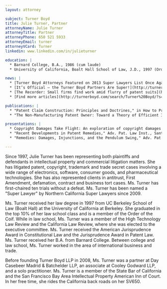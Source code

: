 ```yaml
---
layout: attorney

subject: Turner Boyd
title: Julie Turner, Partner
attorneyName: Julie Turner
attorneyTitle: Partner
attorneyPhone: 650 521 5933
attorneyEmail: turner
attorneyVCard: Turner
linkedin: www.linkedin.com/in/julieturner

education: |
  * Barnard College, B.A., 1986 (cum laude)
  * University of California, Boalt Hall School of Law, J.D., 1997 (Order of the Coif)

news: |
  * [Turner Boyd Attorneys Featured on 2013 Super Lawyers List Once Again!](http://turnerboyd.com/turner-boyd-attorneys-featured-on-2013-super-lawyers-list-once-again/)
  * [It’s Official — the Turner Boyd Partners Are Super!](http://turnerboyd.com/it%e2%80%99s-official-%e2%80%94-the-turner-boyd-partners-are-super-lawyers/)
  * [The Recorder: Small firms find work amid flurry of patent suits](http://turnerboyd.com/2011-05-09recorder/)
  * [Find more articles](http://turnerboyd.com/search/Turner%20Boyd/?s=turner&cat=9) about Julie Turner

publications: |
  * "Patent Claim Construction: Principles and Doctrines," in How to Prepare & Conduct Markman Hearings 2007, Practicing Law Institute, "The Risks to Corporations from Employees' Online Piracy," in Building and Enforcing Intellectual Property Value: An International Guide for the Boardroom (Globe White Page), 2003 (with R. Galvin and A. Ortel)
  * "The Non-Manufacturing Patent Owner: Toward a Theory of Efficient Infringement," 86 Calif. L. Rev. 179 (1998)

presentations: |
  * Copyright Damages Take Flight: An exploration of copyright damages in the wake of Oracle v. SAP and Mattel v. MGA, San Francisco Bay Area Intellectual Property Inn of Court (April 2011).
  * "Recent Developments in Patent Remedies," Adv. Pat. Law Inst., Santa Clara (2008).
  * "Remedies: Damages, Injunctions, and the Pendulum Swing," Adv. Pat. Law Inst., San Jose (2007).

---
```


Since 1997, Julie Turner has been representing both plaintiffs and defendants in intellectual property and commercial litigation matters. She has litigated patent, copyright, trademark and trade secret cases involving a wide range of electronics, software, consumer goods, and pharmaceutical technologies. She has also represented clients in antitrust, First Amendment, defamation, contract and business tort cases. Ms. Turner has first-chaired ten trials without a defeat. Ms. Turner has been named a "Super Lawyer" by Northern California Super Lawyers since 2009.

Ms. Turner received her law degree in 1997 from UC Berkeley School of Law (Boalt Hall) at the University of California at Berkeley. She graduated in the top 10% of her law school class and is a member of the Order of the Coif. While in law school, Ms. Turner was a member of the High Technology Law Review and the California Law Review, where she was elected to the executive committee. Ms. Turner received the American Jurisprudence Award in Constitutional Law and the Jurisprudence Award in Patent Law. Ms. Turner received her B.A. from Barnard College. Between college and law school, Ms. Turner worked in the area of international business and trade.

Before founding Turner Boyd LLP in 2008, Ms. Turner was a partner at Day Casebeer Madrid & Batchelder LLP, an associate at Cooley Godward LLP, and a solo practitioner. Ms. Turner is a member of the State Bar of California and the San Francisco Bay Area Intellectual Property American Inn of Court. In her free time, she rides the California back roads on her SV650.

